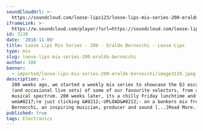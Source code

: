 ```yaml
---
soundCloudUrl: >-
  https://soundcloud.com/loose-lips123/loose-lips-mix-series-200-eraldo-bernocchi
iframeLink: >-
  https://w.soundcloud.com/player/?url=https://soundcloud.com/loose-lips123/loose-lips-mix-series-200-eraldo-bernocchi&color=00aabb&auto_play=false&hide_related=false&show_comments=true&show_user=true&show_reposts=false
id: 3138
date: '2018-11-09'
title: Loose Lips Mix Series - 200 - Eraldo Bernocchi - Loose Lips
type: mix
slug: loose-lips-mix-series-200-eraldo-bernocchi
author: 100
banner:
  - imported/loose-lips-mix-series-200-eraldo-bernocchi/image3138.jpeg
description: >-
  200 weeks ago, we started a weekly mix series to showcase the DJ escapades
  (and occasional live sets) of some of our favourite selectors, from across the
  musical spectrum. 200 weeks later, its a chilly Friday lunchtime and
  we&#8217;re just clicking &#8212;-UPLOAD&#8212;- on a bonkers mix from Eraldo
  Bernocchi, an inspiring musician, producer and sound [...]Read More...
published: true
tags: Electronics
---
```

